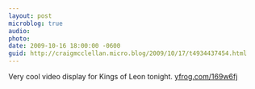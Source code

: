 ```yaml
---
layout: post
microblog: true
audio: 
photo: 
date: 2009-10-16 18:00:00 -0600
guid: http://craigmcclellan.micro.blog/2009/10/17/t4934437454.html
---
```

Very cool video display for Kings of Leon tonight.  [yfrog.com/169w6fj](http://yfrog.com/169w6fj)
